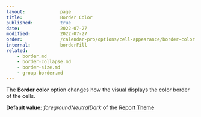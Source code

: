 ```yaml
---
layout:             page
title:              Border Color
published:          true
date:               2022-07-27
modified:           2022-07-27
order:              /calendar-pro/options/cell-appearance/border-color
internal:           borderFill
related:
    - border.md
    - border-collapse.md
    - border-size.md
    - group-border.md
---
```

The **Border color** option changes how the visual displays the color border of the cells.

**Default value:** *foregroundNeutralDark* of the [Report Theme](../../features/themes.md)

